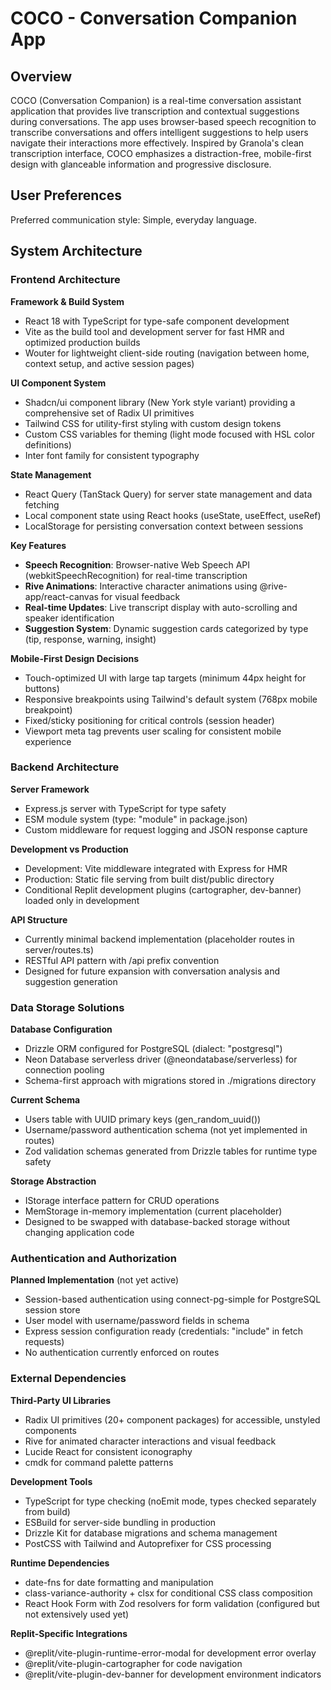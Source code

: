 # COCO - Conversation Companion App

## Overview

COCO (Conversation Companion) is a real-time conversation assistant application that provides live transcription and contextual suggestions during conversations. The app uses browser-based speech recognition to transcribe conversations and offers intelligent suggestions to help users navigate their interactions more effectively. Inspired by Granola's clean transcription interface, COCO emphasizes a distraction-free, mobile-first design with glanceable information and progressive disclosure.

## User Preferences

Preferred communication style: Simple, everyday language.

## System Architecture

### Frontend Architecture

**Framework & Build System**
- React 18 with TypeScript for type-safe component development
- Vite as the build tool and development server for fast HMR and optimized production builds
- Wouter for lightweight client-side routing (navigation between home, context setup, and active session pages)

**UI Component System**
- Shadcn/ui component library (New York style variant) providing a comprehensive set of Radix UI primitives
- Tailwind CSS for utility-first styling with custom design tokens
- Custom CSS variables for theming (light mode focused with HSL color definitions)
- Inter font family for consistent typography

**State Management**
- React Query (TanStack Query) for server state management and data fetching
- Local component state using React hooks (useState, useEffect, useRef)
- LocalStorage for persisting conversation context between sessions

**Key Features**
- **Speech Recognition**: Browser-native Web Speech API (webkitSpeechRecognition) for real-time transcription
- **Rive Animations**: Interactive character animations using @rive-app/react-canvas for visual feedback
- **Real-time Updates**: Live transcript display with auto-scrolling and speaker identification
- **Suggestion System**: Dynamic suggestion cards categorized by type (tip, response, warning, insight)

**Mobile-First Design Decisions**
- Touch-optimized UI with large tap targets (minimum 44px height for buttons)
- Responsive breakpoints using Tailwind's default system (768px mobile breakpoint)
- Fixed/sticky positioning for critical controls (session header)
- Viewport meta tag prevents user scaling for consistent mobile experience

### Backend Architecture

**Server Framework**
- Express.js server with TypeScript for type safety
- ESM module system (type: "module" in package.json)
- Custom middleware for request logging and JSON response capture

**Development vs Production**
- Development: Vite middleware integrated with Express for HMR
- Production: Static file serving from built dist/public directory
- Conditional Replit development plugins (cartographer, dev-banner) loaded only in development

**API Structure**
- Currently minimal backend implementation (placeholder routes in server/routes.ts)
- RESTful API pattern with /api prefix convention
- Designed for future expansion with conversation analysis and suggestion generation

### Data Storage Solutions

**Database Configuration**
- Drizzle ORM configured for PostgreSQL (dialect: "postgresql")
- Neon Database serverless driver (@neondatabase/serverless) for connection pooling
- Schema-first approach with migrations stored in ./migrations directory

**Current Schema**
- Users table with UUID primary keys (gen_random_uuid())
- Username/password authentication schema (not yet implemented in routes)
- Zod validation schemas generated from Drizzle tables for runtime type safety

**Storage Abstraction**
- IStorage interface pattern for CRUD operations
- MemStorage in-memory implementation (current placeholder)
- Designed to be swapped with database-backed storage without changing application code

### Authentication and Authorization

**Planned Implementation** (not yet active)
- Session-based authentication using connect-pg-simple for PostgreSQL session store
- User model with username/password fields in schema
- Express session configuration ready (credentials: "include" in fetch requests)
- No authentication currently enforced on routes

### External Dependencies

**Third-Party UI Libraries**
- Radix UI primitives (20+ component packages) for accessible, unstyled components
- Rive for animated character interactions and visual feedback
- Lucide React for consistent iconography
- cmdk for command palette patterns

**Development Tools**
- TypeScript for type checking (noEmit mode, types checked separately from build)
- ESBuild for server-side bundling in production
- Drizzle Kit for database migrations and schema management
- PostCSS with Tailwind and Autoprefixer for CSS processing

**Runtime Dependencies**
- date-fns for date formatting and manipulation
- class-variance-authority + clsx for conditional CSS class composition
- React Hook Form with Zod resolvers for form validation (configured but not extensively used yet)

**Replit-Specific Integrations**
- @replit/vite-plugin-runtime-error-modal for development error overlay
- @replit/vite-plugin-cartographer for code navigation
- @replit/vite-plugin-dev-banner for development environment indicators